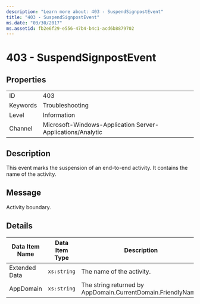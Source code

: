 ```yaml
---
description: "Learn more about: 403 - SuspendSignpostEvent"
title: "403 - SuspendSignpostEvent"
ms.date: "03/30/2017"
ms.assetid: fb2e6f29-e556-47b4-b4c1-acd6b8879702
---
```

# 403 - SuspendSignpostEvent

## Properties  
  
|||  
|-|-|  
|ID|403|  
|Keywords|Troubleshooting|  
|Level|Information|  
|Channel|Microsoft-Windows-Application Server-Applications/Analytic|  
  
## Description  

 This event marks the suspension of an end-to-end activity. It contains the name of the activity.  
  
## Message  

 Activity boundary.  
  
## Details  
  
|Data Item Name|Data Item Type|Description|  
|--------------------|--------------------|-----------------|  
|Extended Data|`xs:string`|The name of the activity.|  
|AppDomain|`xs:string`|The string returned by AppDomain.CurrentDomain.FriendlyName.|
